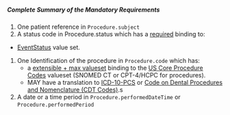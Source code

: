 ##### Complete Summary of the Mandatory Requirements

1.  One patient reference in `Procedure.subject`
1.  A status code in Procedure.status which has a [required]({{site.data.fhir.path}}terminologies.html#required) binding to:
-  [EventStatus] value set.
1.  One Identification of the procedure in `Procedure.code` which has:
    - a [extensible + max valueset](general-guidance.html#extensible--max-valueset-binding-for-codeableconcept-datatype) binding to the [US Core Procedure Codes] valueset (SNOMED CT or CPT-4/HCPC for procedures).
    - MAY have a translation to [ICD-10-PCS] or [Code on Dental Procedures and Nomenclature (CDT Codes)].s
1.  A date or a time period in `Procedure.performedDateTime` or `Procedure.performedPeriod`


  [US Core Procedure Codes]: ValueSet-us-core-procedure-code.html
  [ICD-10-PCS]: http://www.cms.gov/Medicare/Coding/ICD10
  [Code on Dental Procedures and Nomenclature (CDT Codes)]: http://www.ada.org/en/publications/cdt/
  [EventStatus]: {{site.data.fhir.path}}ValueSet/event-status
